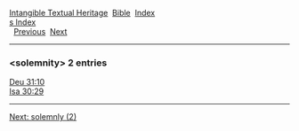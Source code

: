 [Intangible Textual Heritage](../../index)  [Bible](../index) 
[Index](index)   
[s Index](_s_)  
  [Previous](c10663)  [Next](c10665) 

------------------------------------------------------------------------

### &lt;solemnity&gt; 2 entries

[Deu 31:10](../kjv/deu031.htm#010)  
[Isa 30:29](../kjv/isa030.htm#029)  

------------------------------------------------------------------------

[Next: solemnly (2)](c10665)
